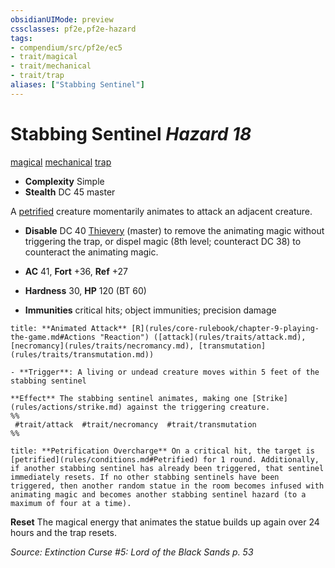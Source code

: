 ```yaml
---
obsidianUIMode: preview
cssclasses: pf2e,pf2e-hazard
tags:
- compendium/src/pf2e/ec5
- trait/magical
- trait/mechanical
- trait/trap
aliases: ["Stabbing Sentinel"]
---
```

# Stabbing Sentinel *Hazard 18*  
[magical](rules/traits/magical.md "Magical Item Trait")  [mechanical](rules/traits/mechanical.md "Mechanical Hazard Trait")  [trap](rules/traits/trap.md "Trap Hazard Trait")  

- **Complexity** Simple
- **Stealth** DC 45 master  

A [petrified](rules/conditions.md#Petrified) creature momentarily animates to attack an adjacent creature.

- **Disable** DC 40 [Thievery](compendium/skills.md#Thievery) (master) to remove the animating magic without triggering the trap, or dispel magic (8th level; counteract DC 38) to counteract the animating magic.  

- **AC** 41, **Fort** +36, **Ref** +27
- **Hardness** 30, **HP** 120 (BT 60)
- **Immunities** critical hits; object immunities; precision damage

```ad-embed-ability
title: **Animated Attack** [R](rules/core-rulebook/chapter-9-playing-the-game.md#Actions "Reaction") ([attack](rules/traits/attack.md), [necromancy](rules/traits/necromancy.md), [transmutation](rules/traits/transmutation.md))

- **Trigger**: A living or undead creature moves within 5 feet of the stabbing sentinel

**Effect** The stabbing sentinel animates, making one [Strike](rules/actions/strike.md) against the triggering creature.  
%%
 #trait/attack  #trait/necromancy  #trait/transmutation 
%%
```
```ad-embed-ability
title: **Petrification Overcharge** On a critical hit, the target is [petrified](rules/conditions.md#Petrified) for 1 round. Additionally, if another stabbing sentinel has already been triggered, that sentinel immediately resets. If no other stabbing sentinels have been triggered, then another random statue in the room becomes infused with animating magic and becomes another stabbing sentinel hazard (to a maximum of four at a time).
```

**Reset** The magical energy that animates the statue builds up again over 24 hours and the trap resets.  

*Source: Extinction Curse #5: Lord of the Black Sands p. 53*